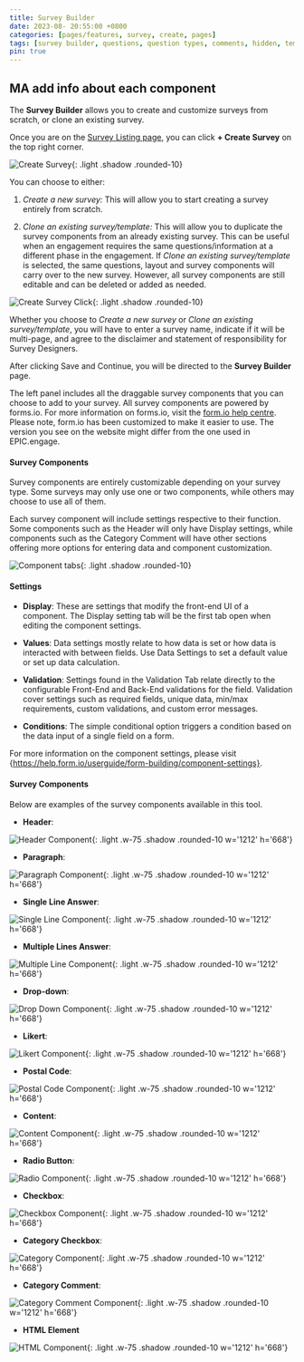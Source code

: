 ```yaml
---
title: Survey Builder
date: 2023-08- 20:55:00 +0800
categories: [pages/features, survey, create, pages]
tags: [survey builder, questions, question types, comments, hidden, template]
pin: true
---
```

## MA add info about each component

The **Survey Builder** allows you to create and customize surveys from scratch, or clone an existing survey.  

Once you are on the [Survey Listing page](/met-guide/posts/survey-listing/), you can click **+ Create Survey** on the top right corner.  

![Create Survey](/assets/UserGuideImages/Images/survey-builder/survey-builder-survey-listing-page-with-create-survey-circled.png){: .light .shadow .rounded-10}

You can choose to either:
1. *Create a new survey:* This will allow you to start creating a survey entirely from scratch.
   
2. *Clone an existing survey/template:* This will allow you to duplicate the survey components from an already existing survey. This can be useful when an engagement requires the same questions/information at a different phase in the engagement. If *Clone an existing survey/template* is selected, the same questions, layout and survey components will carry over to the new survey. However, all survey components are still editable and can be deleted or added as needed.  

![Create Survey Click](/assets/UserGuideImages/Images/survey-builder/survey-builder-page-that-appears-once-create-survey-is-clicked_.png){: .light .shadow .rounded-10}

Whether you choose to *Create a new survey* or *Clone an existing survey/template*, you will have to enter a survey name, indicate if it will be multi-page, and agree to the disclaimer and statement of responsibility for Survey Designers. 

After clicking Save and Continue, you will be directed to the **Survey Builder** page.  

The left panel includes all the draggable survey components that you can choose to add to your survey. All survey components are powered by forms.io. For more information on forms.io, visit the [form.io help centre](https://help.form.io/). Please note, form.io has been customized to make it easier to use. The version you see on the website might differ from the one used in EPIC.engage.

#### Survey Components  

Survey components are entirely customizable depending on your survey type. Some surveys may only use one or two components, while others may choose to use all of them.  

Each survey component will include settings respective to their function. Some components such as the Header will only have Display settings, while components such as the Category Comment will have other sections offering more options for entering data and component customization.  

![Component tabs](/assets/UserGuideImages/Images/survey-builder/survey-builder-component-with-only-one-tab-of-settings-vs-one-with-all-of-them.png){: .light .shadow .rounded-10}

#### Settings   

- **Display**: These are settings that modify the front-end UI of a component. The Display setting tab will be the first tab open when editing the component settings.
  
- **Values**: Data settings mostly relate to how data is set or how data is interacted with between fields. Use Data Settings to set a default value or set up data calculation.
  
- **Validation**: Settings found in the Validation Tab relate directly to the configurable Front-End and Back-End validations for the field. Validation cover settings such as required fields, unique data, min/max requirements, custom validations, and custom error messages.
  
- **Conditions**: The simple conditional option triggers a condition based on the data input of a single field on a form.

For more information on the component settings, please visit {https://help.form.io/userguide/form-building/component-settings}.

#### Survey Components 

Below are examples of the survey components available in this tool.

- **Header**:

![Header Component](/assets/UserGuideImages/Images/survey-builder/survey-builder-image-of-header-component.png){: .light .w-75 .shadow .rounded-10 w='1212' h='668'}

- **Paragraph**:
  
![Paragraph Component](/assets/UserGuideImages/Images/survey-builder/survey-builder-image-of-paragraph-component.png){: .light .w-75 .shadow .rounded-10 w='1212' h='668'}

- **Single Line Answer**:

![Single Line Component](/assets/UserGuideImages/Images/survey-builder/survey-builder-image-of-single-line-answer-component.png){: .light .w-75 .shadow .rounded-10 w='1212' h='668'}

- **Multiple Lines Answer**:

![Multiple Line Component](/assets/UserGuideImages/Images/survey-builder/survey-builder-image-of-multiple-lines-answer-component.png){: .light .w-75 .shadow .rounded-10 w='1212' h='668'}

- **Drop-down**:

![Drop Down Component](/assets/UserGuideImages/Images/survey-builder/survey-builder-image-of-drop-down-answer-component.png){: .light .w-75 .shadow .rounded-10 w='1212' h='668'}

- **Likert**:

![Likert Component](/assets/UserGuideImages/Images/survey-builder/survey-builder-image-of-likert-component.png){: .light .w-75 .shadow .rounded-10 w='1212' h='668'}

- **Postal Code**:

![Postal Code Component](/assets/UserGuideImages/Images/survey-builder/survey-builder-image-of-postal-code-component.png){: .light .w-75 .shadow .rounded-10 w='1212' h='668'}

- **Content**:

![Content Component](/assets/UserGuideImages/Images/survey-builder/survey-builder-image-of-content-component.png){: .light .w-75 .shadow .rounded-10 w='1212' h='668'}
  
- **Radio Button**:

![Radio Component](/assets/UserGuideImages/Images/survey-builder/survey-builder-image-of-radio-button-component.png){: .light .w-75 .shadow .rounded-10 w='1212' h='668'}

- **Checkbox**:

![Checkbox Component](/assets/UserGuideImages/Images/survey-builder/survey-builder-image-of-checkbox-component.png){: .light .w-75 .shadow .rounded-10 w='1212' h='668'}

- **Category Checkbox**:

![Category Component](/assets/UserGuideImages/Images/survey-builder/survey-builder-image-of-category-checkbox-component.png){: .light .w-75 .shadow .rounded-10 w='1212' h='668'}

- **Category Comment**:  

![Category Comment Component](/assets/UserGuideImages/Images/survey-builder/survey-builder-image-of-category-comment-component.png){: .light .w-75 .shadow .rounded-10 w='1212' h='668'}

- **HTML Element**

![HTML Component](/assets/UserGuideImages/Images/survey-builder/survey-builder-image-of-html-element-component.png){: .light .w-75 .shadow .rounded-10 w='1212' h='668'}


  
